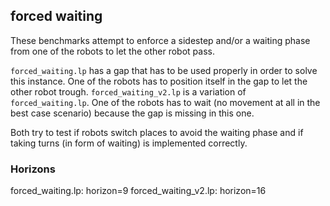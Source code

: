 ## forced waiting

These benchmarks attempt to enforce a sidestep and/or a waiting phase from one of the robots to let the other robot pass.

`forced_waiting.lp` has a gap that has to be used properly in order to solve this instance. 
One of the robots has to position itself in the gap to let the other robot trough. 
`forced_waiting_v2.lp` is a variation of `forced_waiting.lp`. One of the robots has to wait (no movement at all in the best case scenario) because the gap is missing in this one.

Both try to test if robots switch places to avoid the waiting phase and if taking turns (in form of waiting) is implemented correctly.

### Horizons
forced_waiting.lp: horizon=9
forced_waiting_v2.lp: horizon=16
